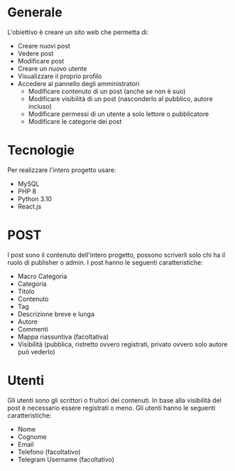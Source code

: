 # Generale
L'obiettivo è creare un sito web che permetta di:
- Creare nuovi post
- Vedere post
- Modificare post
- Creare un nuovo utente
- Visualizzare il proprio profilo
- Accedere al pannello degli amministratori
    - Modificare contenuto di un post (anche se non è suo)
    - Modificare visibilità di un post (nasconderlo al pubblico, autore incluso)
    - Modificare permessi di un utente a solo lettore o pubblicatore
    - Modificare le categorie dei post


# Tecnologie
Per realizzare l'intero progetto usare:
- MySQL
- PHP 8
- Python 3.10
- React.js

# POST
I post sono il contenuto dell'intero progetto, possono scriverli solo chi ha il ruolo di publisher o admin.
I post hanno le seguenti caratteristiche:
- Macro Categoria
- Categoria
- Titolo
- Contenuto
- Tag
- Descrizione breve e lunga
- Autore
- Commenti
- Mappa riassuntiva (facoltativa)
- Visibilità (pubblica, ristretto ovvero registrati, privato ovvero solo autore può vederlo)

# Utenti
Gli utenti sono gli scrittori o fruitori dei contenuti.
In base alla visibilità del post è necessario essere registrati o meno.
Gli utenti hanno le seguenti caratteristiche:
- Nome
- Cognome
- Email
- Telefono (facoltativo)
- Telegram Username (facoltativo)